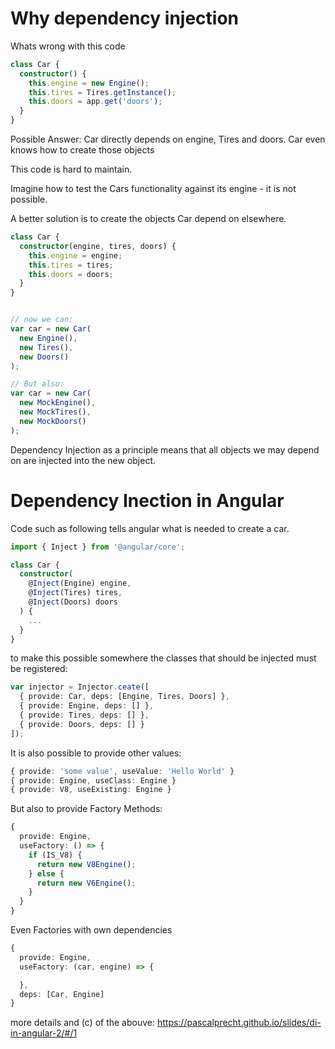 # Why dependency injection

Whats wrong with this code

```typescript
class Car {
  constructor() {
    this.engine = new Engine();
    this.tires = Tires.getInstance();
    this.doors = app.get('doors');
  }
}
```

Possible Answer:
Car directly depends on engine, Tires and doors.
Car even knows how to create those objects

This code is hard to maintain.

Imagine how to test the Cars functionality against its engine - it is not possible.

A better solution is to create the objects Car depend on elsewhere.

```typescript
class Car {
  constructor(engine, tires, doors) {
    this.engine = engine;
    this.tires = tires;
    this.doors = doors;
  }
}


// now we can:
var car = new Car(
  new Engine(),
  new Tires(),
  new Doors()
);

// But also:
var car = new Car(
  new MockEngine(),
  new MockTires(),
  new MockDoors()
);

```

Dependency Injection as a principle means that all objects we may depend on are injected into the new object.

# Dependency Inection in Angular

Code such as following tells angular what is needed to create a car.

```typescript
import { Inject } from '@angular/core';

class Car {
  constructor(
    @Inject(Engine) engine,
    @Inject(Tires) tires,
    @Inject(Doors) doors
  ) {
    ...
  }
}
```


to make this possible somewhere the classes that should be injected must be registered:

```typescript
var injector = Injector.ceate([
  { provide: Car, deps: [Engine, Tires, Doors] },
  { provide: Engine, deps: [] },
  { provide: Tires, deps: [] },
  { provide: Doors, deps: [] }
]);
```



It is also possible to provide other values:

```typescript
{ provide: 'some value', useValue: 'Hello World' }
{ provide: Engine, useClass: Engine }
{ provide: V8, useExisting: Engine }
```

But also to provide Factory Methods:

```typescript
{ 
  provide: Engine,
  useFactory: () => {
    if (IS_V8) {
      return new V8Engine();
    } else {
      return new V6Engine();
    }
  }
}
```

Even Factories with own dependencies

```typescript
{
  provide: Engine,
  useFactory: (car, engine) => {

  },
  deps: [Car, Engine]
}
```

more details and (c) of the abouve:
https://pascalprecht.github.io/slides/di-in-angular-2/#/1
